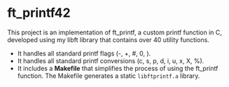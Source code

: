 # **ft_printf42** #
This project is an implementation of ft_printf, a custom printf function in C, developed using my libft library that contains over 40 utility functions.
- It handles all standard printf flags (-, +, #, 0, ).
- It handles all standard printf conversions (c, s, p, d, i, u, x, X, %).
- It includes a **Makefile** that simplifies the process of using the ft_printf function. The Makefile generates a static `libftprintf.a` library.
